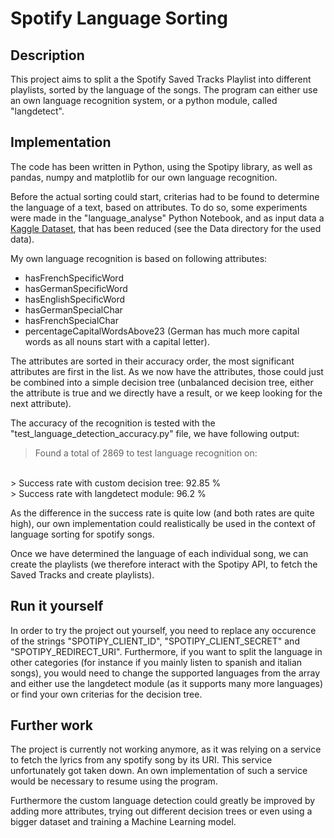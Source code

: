 # Spotify Language Sorting

## Description
This project aims to split a the Spotify Saved Tracks Playlist into different playlists, sorted by the language of the songs.
The program can either use an own language recognition system, or a python module, called "langdetect".

## Implementation

The code has been written in Python, using the Spotipy library, as well as pandas, numpy and matplotlib for our own language recognition.

Before the actual sorting could start, criterias had to be found to determine the language of a text, based on attributes. To do so, some experiments were made in the "language_analyse" Python Notebook, and as input data a [Kaggle Dataset](https://www.kaggle.com/datasets/basilb2s/language-detection), that has been reduced (see the Data directory for the used data).

My own language recognition is based on following attributes:
- hasFrenchSpecificWord
- hasGermanSpecificWord
- hasEnglishSpecificWord
- hasGermanSpecialChar
- hasFrenchSpecialChar
- percentageCapitalWordsAbove23 (German has much more capital words as all nouns start with a capital letter).

The attributes are sorted in their accuracy order, the most significant attributes are first in the list. As we now have the attributes, those could just be combined into a simple decision tree (unbalanced decision tree, either the attribute is true and we directly have a result, or we keep looking for the next attribute).

The accuracy of the recognition is tested with the "test_language_detection_accuracy.py" file, we have following output:

> Found a total of 2869 to test language recognition on:
<br>
> Success rate with custom decision tree: 92.85 %
<br>
> Success rate with langdetect module: 96.2 %

As the difference in the success rate is quite low (and both rates are quite high), our own implementation could realistically be used in the context of language sorting for spotify songs.

Once we have determined the language of each individual song, we can create the playlists (we therefore interact with the Spotipy API, to fetch the Saved Tracks and create playlists).

## Run it yourself

In order to try the project out yourself, you need to replace any occurence of the strings "SPOTIPY_CLIENT_ID", "SPOTIPY_CLIENT_SECRET" and "SPOTIPY_REDIRECT_URI". Furthermore, if you want to split the language in other categories (for instance if you mainly listen to spanish and italian songs), you would need to change the supported languages from the array and either use the langdetect module (as it supports many more languages) or find your own criterias for the decision tree.

## Further work

The project is currently not working anymore, as it was relying on a service to fetch the lyrics from any spotify song by its URI. This service unfortunately got taken down. An own implementation of such a service would be necessary to resume using the program.

Furthermore the custom language detection could greatly be improved by adding more attributes, trying out different decision trees or even using a bigger dataset and training a Machine Learning model.
